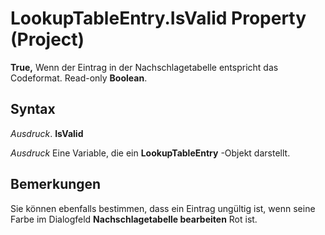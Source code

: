 
# LookupTableEntry.IsValid Property (Project)

 **True,** Wenn der Eintrag in der Nachschlagetabelle entspricht das Codeformat. Read-only **Boolean**.


## Syntax

 _Ausdruck_. **IsValid**

 _Ausdruck_ Eine Variable, die ein **LookupTableEntry** -Objekt darstellt.


## Bemerkungen

Sie können ebenfalls bestimmen, dass ein Eintrag ungültig ist, wenn seine Farbe im Dialogfeld  **Nachschlagetabelle bearbeiten** Rot ist.

